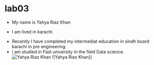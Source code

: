 # lab03
- My name is Yahya Riaz Khan
* I am lived in karachi
+ Recently I have completed my intermediat education in sindh board karachi in pre engineering.
+ I am studied in Fast university in the field Data science.
  ![Yahya Riaz Khan](https://cdn.britannica.com/22/187222-050-07B17FB6/apples-on-a-tree-branch.jpg)
   ![Yahya Riaz Khan](
